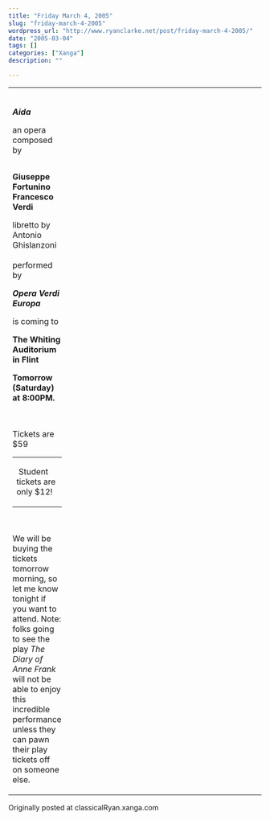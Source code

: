 ```yaml
---
title: "Friday March 4, 2005"
slug: "friday-march-4-2005"
wordpress_url: "http://www.ryanclarke.net/post/friday-march-4-2005/"
date: "2005-03-04"
tags: []
categories: ["Xanga"]
description: ""

---
```


<table>
<colgroup>
<col width="5%" />
<col width="5%" />
<col width="5%" />
<col width="5%" />
<col width="5%" />
<col width="5%" />
<col width="5%" />
<col width="5%" />
<col width="5%" />
<col width="5%" />
<col width="5%" />
<col width="5%" />
<col width="5%" />
<col width="5%" />
<col width="5%" />
<col width="5%" />
<col width="5%" />
<col width="5%" />
</colgroup>
<tbody>
<tr class="odd">
<td align="left"><p><br /> <strong><em>Aida</em></strong></p>
<p>an opera composed by</p>
<p></p>
<h2></h2>
<p><strong>Giuseppe Fortunino Francesco Verdi</strong><br /></p>
<p>libretto by Antonio Ghislanzoni<br /><br /> performed by</p>
<p><strong><em>Opera Verdi Europa</em></strong></p>
<p>is coming to</p>
<p><strong>The Whiting Auditorium in Flint</strong></p>
<p><strong>Tomorrow (Saturday) at 8:00PM.</strong></p>
<p> </p>
<p>Tickets are $59</p>
<p></p>
<table>
<colgroup>
<col width="100%" />
</colgroup>
<tbody>
<tr class="odd">
<td align="left"><p> Student tickets are only $12!</p></td>
</tr>
</tbody>
</table>
<br />
<p></p>
<p>We will be buying the tickets tomorrow morning, so let me know tonight if you want to attend. Note: folks going to see the play <em>The Diary of Anne Frank</em> will not be able to enjoy this incredible performance unless they can pawn their play tickets off on someone else.</p>
<p></p></td>
</tr>
</tbody>
</table>

Originally posted at classicalRyan.xanga.com
